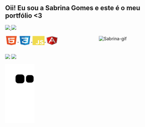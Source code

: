 ## Oii! Eu sou a Sabrina Gomes e este é o meu portfólio <3
 <div>
  <a href="https://github.com/devsabrinagomes">
  <img height="180em" src="https://github-readme-stats.vercel.app/api?username=devsabrinagomes&show_icons=true&theme=radical&include_all_commits=true&count_private=true"/>
  <img height="180em" src="https://github-readme-stats.vercel.app/api/top-langs/?username=devsabrinagomes&layout=compact&langs_count=7&theme=radical"/>
</div>
<div style="display: inline_block"><br>
  <img align="center" alt="Sabrina-HTML" height="30" width="40" src="https://raw.githubusercontent.com/devicons/devicon/master/icons/html5/html5-original.svg">
  <img align="center" alt="Sabrina-CSS" height="30" width="40" src="https://raw.githubusercontent.com/devicons/devicon/master/icons/css3/css3-original.svg">
  <img align="center" alt="Sabrina-Js" height="30" width="40" src="https://raw.githubusercontent.com/devicons/devicon/master/icons/javascript/javascript-plain.svg">
<!--   <img align="center" alt="Sabrina-Ts" height="30" width="40" src="https://raw.githubusercontent.com/devicons/devicon/master/icons/typescript/typescript-plain.svg"> -->
  <img align="center" alt="Sabrina-Angular" height="30" width="40" src="https://github.com/devicons/devicon/blob/master/icons/angularjs/angularjs-original.svg">
<!--   <img align="center" alt="Sabrina-Python" height="30" width="40" src="https://raw.githubusercontent.com/devicons/devicon/master/icons/python/python-original.svg"> -->
 <img align="right" alt="Sabrina-gif" src="https://media.giphy.com/media/LPkczVwUYcMbXsRCdP/giphy.gif"  width="200" height="200">
</div>
 
  
  ##
 
<div> 
  <a href = "mailto:devsabrinagomes@gmail.com"><img src="https://img.shields.io/badge/-Gmail-%23333?style=for-the-badge&logo=gmail&logoColor=white" target="_blank"></a>
  <a href="https://www.linkedin.com/in/devsabrinagomes/" target="_blank"><img src="https://img.shields.io/badge/-LinkedIn-%230077B5?style=for-the-badge&logo=linkedin&logoColor=white" target="_blank"></a>  
 
  ![Snake animation](https://github.com/rafaballerini/rafaballerini/blob/output/github-contribution-grid-snake.svg)
 
</div>

